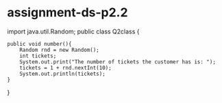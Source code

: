# assignment-ds-p2.2
import java.util.Random;
public class Q2class {
    
    public void number(){
        Random rnd = new Random();
        int tickets;
        System.out.print("The number of tickets the customer has is: ");
        tickets = 1 + rnd.nextInt(10);
        System.out.println(tickets);
    }
       
}
